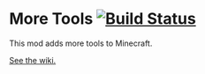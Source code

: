 # More Tools [![Build Status](https://travis-ci.org/totallynotmark/More-Tools.svg?branch=master)](https://travis-ci.org/totallynotmark/More-Tools)
This mod adds more tools to Minecraft.

[See the wiki.](https://github.com/totallynotmark/More-Tools/wiki/)
